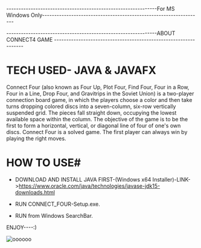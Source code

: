 --------------------------------------------------------------For MS Windows Only------------------------------------------------------------------


--------------------------------------------------------------ABOUT CONNECT4 GAME -----------------------------------------------------------------

# TECH USED- JAVA & JAVAFX


Connect Four (also known as Four Up, Plot Four, Find Four, Four in a Row, Four in a Line, Drop Four, and Gravitrips in the Soviet Union) is a two-player connection board game, in which the players choose a color and then take turns dropping colored discs into a seven-column, six-row vertically suspended grid. The pieces fall straight down, occupying the lowest available space within the column. The objective of the game is to be the first to form a horizontal, vertical, or diagonal line of four of one's own discs. Connect Four is a solved game. The first player can always win by playing the right moves.

# HOW TO USE# 


 
 
* DOWNLOAD AND INSTALL JAVA FIRST-(Windows x64 Installer)-LINK->https://www.oracle.com/java/technologies/javase-jdk15-downloads.html

* RUN CONNECT_FOUR-Setup.exe.

* RUN from Windows SearchBar.

ENJOY----:)

<img src="https://user-images.githubusercontent.com/71058061/97099683-bc5a7780-16b1-11eb-8ccf-3b0ba936eaa4.png" alt="oooooo">
